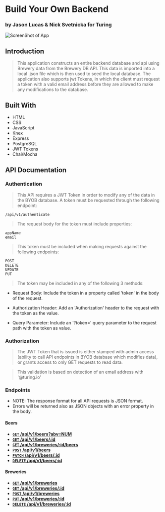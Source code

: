 # Build Your Own Backend

### by Jason Lucas & Nick Svetnicka for Turing

![ScreenShot of App](https://media.giphy.com/media/26Fffp4Lt7Y1YxEdy/giphy-downsized-large.gif?raw=true "ScreenShot of App")

## Introduction

> This application constructs an entire backend database and api using Brewery data from the Brewery DB API. This data is imported into a local .json file which is then used to seed the local database. The application also supports jwt Tokens, in which the client must request a token with a valid email address before they are allowed to make any modifications to the database.

## Built With

* HTML
* CSS
* JavaScript
* Knex
* Express
* PostgreSQL
* JWT Tokens
* Chai/Mocha


## API Documentation

### Authentication

> This API requires a JWT Token in order to modify any of the data in the BYOB database. A token must be requested through the following endpoint:

    /api/v1/authenticate

> The request body for the token must include properties:

    appName
    email

> This token must be included when making requests against the following endpoints:

    POST
    DELETE
    UPDATE
    PUT

> The token may be included in any of the following 3 methods:

- Request Body: Include the token in a property called 'token' in the body of the request.

- Authorization Header: Add an 'Authorization' header to the request with the token as the value.

- Query Parameter: Include an '?token=' query parameter to the request path with the token as value.

### Authorization

> The JWT Token that is issued is either stamped with admin access (ability to call API endpoints in BYOB database which modifies data), or grants access to only GET requests to read data.

> This validation is based on detection of an email address with '@turing.io'

### Endpoints

- NOTE: The response format for all API requests is JSON format.
- Errors will be returned also as JSON objects with an error property in the body.

#### Beers

- **[<code>GET</code> /api/v1/beers?abv=NUM](documentation/GET_beers.md)**
- **[<code>GET</code> /api/v1/beers/:id](documentation/GET_beers_id.md)**
- **[<code>GET</code> /api/v1/breweries/:id/beers](documentation/GET_brewery_beers.md)**
- **[<code>POST</code> /api/v1/beers](documentation/POST_beer.md)**
- **[<code>PATCH</code> /api/v1/beers/:id](documentation/PATCH_beer.md)**
- **[<code>DELETE</code> /api/v1/beers/:id](documentation/DELETE_beer.md)**

#### Breweries

- **[<code>GET</code> /api/v1/breweries](documentation/GET_breweries.md)**
- **[<code>GET</code> /api/v1/breweries/:id](documentation/GET_breweries_id.md)**
- **[<code>POST</code> /api/v1/breweries](documentation/POST_brewery.md)**
- **[<code>PUT</code> /api/v1/breweries/:id](documentation/PUT_brewery.md)**
- **[<code>DELETE</code> /api/v1/breweries/:id](documentation/DELETE_brewery.md)**